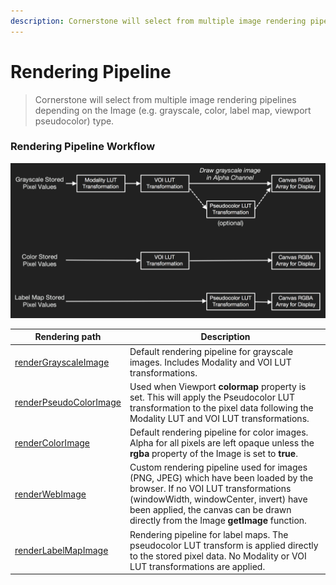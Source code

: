 ```yaml
---
description: Cornerstone will select from multiple image rendering pipelines depending on the Image (e.g. grayscale, color, label map, viewport pseudocolor) type.
---
```


# Rendering Pipeline

> Cornerstone will select from multiple image rendering pipelines depending on the Image (e.g. grayscale, color, label map, viewport pseudocolor) type.

### Rendering Pipeline Workflow

![Rendering Pipeline](../assets/img/rendering-pipeline.png)

Rendering path | Description
------------------------------------------------------- | -----------------------------
[renderGrayscaleImage](../api.md#rendergrayscaleimage)  | Default rendering pipeline for grayscale images. Includes Modality and VOI LUT transformations.
[renderPseudoColorImage](../api.md#renderpseudocolorimage) | Used when Viewport **colormap** property is set. This will apply the Pseudocolor LUT transformation to the pixel data following the Modality LUT and VOI LUT transformations.
[renderColorImage](../api.md#rendercolorimage) | Default rendering pipeline for color images. Alpha for all pixels are left opaque unless the **rgba** property of the Image is set to **true**.
[renderWebImage](../api.md#renderwebimage) | Custom rendering pipeline used for images (PNG, JPEG) which have been loaded by the browser. If no VOI LUT transformations (windowWidth, windowCenter, invert) have been applied, the canvas can be drawn directly from the Image **getImage** function.
[renderLabelMapImage](../api.md#renderlabelmapimage) | Rendering pipeline for label maps. The pseudocolor LUT transform is applied directly to the stored pixel data. No Modality or VOI LUT transformations are applied.
